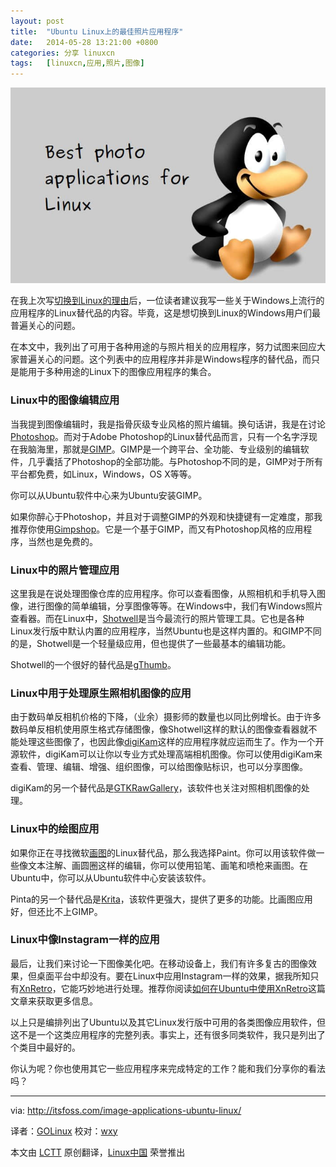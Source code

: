 ```yaml
---
layout: post
title:	"Ubuntu Linux上的最佳照片应用程序"
date:	2014-05-28 13:21:00 +0800 
categories:	分享 linuxcn 
tags:	[linuxcn,应用,照片,图像]
---
```



![](/Asserts/Images/album/201405/28/132109uilrglq3gvtg6qg5.jpeg)


在我上次写[切换到Linux的理由](http://itsfoss.com/reasons-switch-linux-windows-xp/)后，一位读者建议我写一些关于Windows上流行的应用程序的Linux替代品的内容。毕竟，这是想切换到Linux的Windows用户们最普遍关心的问题。


在本文中，我列出了可用于各种用途的与照片相关的应用程序，努力试图来回应大家普遍关心的问题。这个列表中的应用程序并非是Windows程序的替代品，而只是能用于多种用途的Linux下的图像应用程序的集合。


### Linux中的图像编辑应用


当我提到图像编辑时，我是指骨灰级专业风格的照片编辑。换句话讲，我是在讨论[Photoshop](http://www.photoshop.com/)。而对于Adobe Photoshop的Linux替代品而言，只有一个名字浮现在我脑海里，那就是[GIMP](http://www.gimp.org/)。GIMP是一个跨平台、全功能、专业级别的编辑软件，几乎囊括了Photoshop的全部功能。与Photoshop不同的是，GIMP对于所有平台都免费，如Linux，Windows，OS X等等。


你可以从Ubuntu软件中心来为Ubuntu安装GIMP。


如果你醉心于Photoshop，并且对于调整GIMP的外观和快捷键有一定难度，那我推荐你使用[Gimpshop](http://www.gimpshop.com/)。它是一个基于GIMP，而又有Photoshop风格的应用程序，当然也是免费的。


### Linux中的照片管理应用


这里我是在说处理图像仓库的应用程序。你可以查看图像，从照相机和手机导入图像，进行图像的简单编辑，分享图像等等。在Windows中，我们有Windows照片查看器。而在Linux中，[Shotwell](https://wiki.gnome.org/Apps/Shotwell)是当今最流行的照片管理工具。它也是各种Linux发行版中默认内置的应用程序，当然Ubuntu也是这样内置的。和GIMP不同的是，Shotwell是一个轻量级应用，但也提供了一些最基本的编辑功能。


Shotwell的一个很好的替代品是[gThumb](https://wiki.gnome.org/action/show/Apps/gthumb?action=show&redirect=gthumb)。


### Linux中用于处理原生照相机图像的应用


由于数码单反相机价格的下降，（业余）摄影师的数量也以同比例增长。由于许多数码单反相机使用原生格式存储图像，像Shotwell这样的默认的图像查看器就不能处理这些图像了，也因此像[digiKam](http://www.digikam.org/)这样的应用程序就应运而生了。作为一个开源软件，digiKam可以让你以专业方式处理高端相机图像。你可以使用digiKam来查看、管理、编辑、增强、组织图像，可以给图像贴标识，也可以分享图像。


digiKam的另一个替代品是[GTKRawGallery](http://gtkrawgallery.sourceforge.net/src/en/home.html)，该软件也关注对照相机图像的处理。


### Linux中的绘图应用


如果你正在寻找微软[画图](http://pinta-project.com/)的Linux替代品，那么我选择Paint。你可以用该软件做一些像文本注解、画圆圈这样的编辑，你可以使用铅笔、画笔和喷枪来画图。在Ubuntu中，你可以从Ubuntu软件中心安装该软件。


Pinta的另一个替代品是[Krita](http://krita.org/index.php)，该软件更强大，提供了更多的功能。比画图应用好，但还比不上GIMP。


### Linux中像Instagram一样的应用


最后，让我们来讨论一下图像美化吧。在移动设备上，我们有许多复古的图像效果，但桌面平台中却没有。要在Linux中应用Instagram一样的效果，据我所知只有[XnRetro](http://www.xnview.com/en/xnretro/)，它能巧妙地进行处理。推荐你阅读[如何在Ubuntu中使用XnRetro](http://itsfoss.com/add-instagram-effects-xnretro-ubuntu-linux/)这篇文章来获取更多信息。


以上只是编排列出了Ubuntu以及其它Linux发行版中可用的各类图像应用软件，但这不是一个这类应用程序的完整列表。事实上，还有很多同类软件，我只是列出了个类目中最好的。


你认为呢？你也使用其它一些应用程序来完成特定的工作？能和我们分享你的看法吗？




---


via: <http://itsfoss.com/image-applications-ubuntu-linux/>


译者：[GOLinux](https://github.com/GOLinux) 校对：[wxy](https://github.com/wxy)


本文由 [LCTT](https://github.com/LCTT/TranslateProject) 原创翻译，[Linux中国](http://linux.cn/) 荣誉推出
